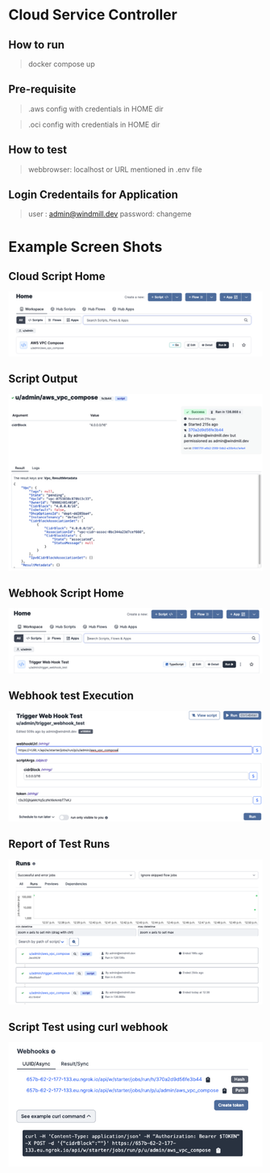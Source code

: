 # Cloud Service Controller

## How to run
> docker compose up

## Pre-requisite 
> .aws config with credentials in HOME dir

> .oci config with credentials in HOME dir

## How to test
> webbrowser: localhost or URL mentioned in .env file

## Login Credentails for Application
> user : admin@windmill.dev
> password: changeme

# Example Screen Shots

## Cloud Script Home

![Alt text](/images/Snip20230203_2.png?raw=true "Script Output")

## Script Output

![Alt text](/images/Snip20230203_1.png?raw=true "Script Output")

## Webhook Script Home

![Alt text](/images/Snip20230203_4.png?raw=true "Script Output")

## Webhook test Execution

![Alt text](/images/Snip20230203_5.png?raw=true "Script Output")

## Report of Test Runs

![Alt text](/images/Snip20230203_6.png?raw=true "Script Output")


## Script Test using curl webhook

![Alt text](/images/Snip20230203_7.png?raw=true "Script Output")



